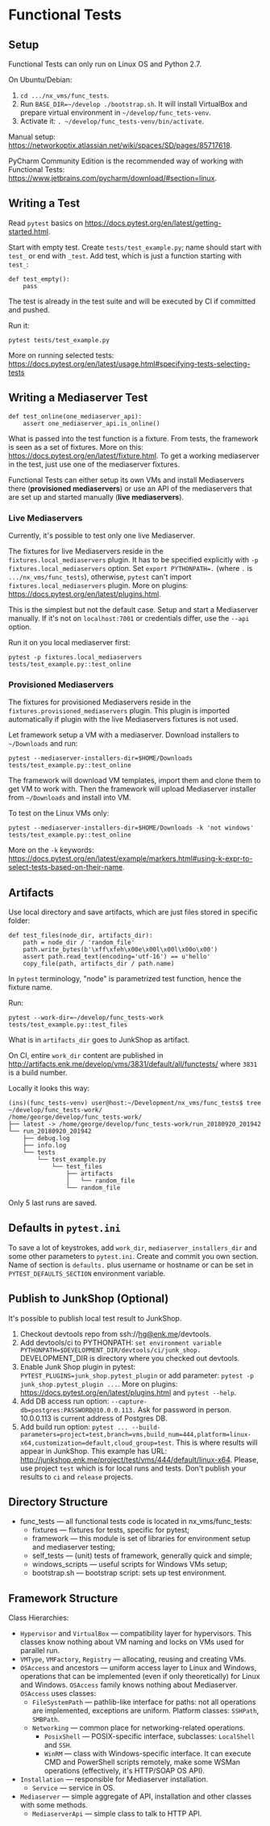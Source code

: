 # Functional Tests

## Setup

Functional Tests can only run on Linux OS and Python 2.7.

On Ubuntu/Debian:
1. `cd .../nx_vms/func_tests`.
2. Run `BASE_DIR=~/develop ./bootstrap.sh`.
It will install VirtualBox and prepare virtual environment in `~/develop/func_tets-venv`.
3. Activate it:
`. ~/develop/func_tests-venv/bin/activate`.

Manual setup: https://networkoptix.atlassian.net/wiki/spaces/SD/pages/85717618.

PyCharm Community Edition is the recommended way of working with Functional Tests:
https://www.jetbrains.com/pycharm/download/#section=linux.

## Writing a Test

Read `pytest` basics on https://docs.pytest.org/en/latest/getting-started.html.

Start with empty test. Create `tests/test_example.py`; name should start with `test_` or end with
`_test`. Add test, which is just a function starting with `test_`:
```{.py}
def test_empty():
    pass
```

The test is already in the test suite and will be executed by CI if committed and pushed.

Run it:
```{.sh}
pytest tests/test_example.py
```

More on running selected tests:
https://docs.pytest.org/en/latest/usage.html#specifying-tests-selecting-tests

## Writing a Mediaserver Test

```{.py}
def test_online(one_mediaserver_api):
    assert one_mediaserver_api.is_online()
```

What is passed into the test function is a fixture. From tests, the framework is seen as a set of
fixtures. More on this: https://docs.pytest.org/en/latest/fixture.html. To get a working
mediaserver in the test, just use one of the mediaserver fixtures.

Functional Tests can either setup its own VMs and install Mediaservers there (**provisioned
mediaservers**) or use an API of the mediaservers that are set up and started manually (**live
mediaservers**).

### Live Mediaservers

Currently, it's possible to test only one live Mediaserver.

The fixtures for live Mediaservers reside in the `fixtures.local_mediaservers` plugin. It has to
be specified explicitly with `-p fixtures.local_mediaservers` option. Set `export PYTHONPATH=.`
(where `.` is `.../nx_vms/func_tests`), otherwise, `pytest` can't import
`fixtures.local_mediaservers` plugin. More on plugins:
https://docs.pytest.org/en/latest/plugins.html.

This is the simplest but not the default case. Setup and start a Mediaserver manually. If it's not
on `localhost:7001` or credentials differ, use the `--api` option.

Run it on you local mediaserver first:
```{.sh}
pytest -p fixtures.local_mediaservers tests/test_example.py::test_online
```

### Provisioned Mediaservers

The fixtures for provisioned Mediaservers reside in the `fixtures.provisioned_mediaservers` plugin.
This plugin is imported automatically if plugin with the live Mediaservers fixtures is not used.

Let framework setup a VM with a mediaserver. Download installers to `~/Downloads` and run:
```{.sh}
pytest --mediaserver-installers-dir=$HOME/Downloads tests/test_example.py::test_online
```

The framework will download VM templates, import them and clone them to get VM to work with. Then
the framework will upload Mediaserver installer from `~/Downloads` and install into VM.

To test on the Linux VMs only:
```{.sh}
pytest --mediaserver-installers-dir=$HOME/Downloads -k 'not windows' tests/test_example.py::test_online
```

More on the `-k` keywords:
https://docs.pytest.org/en/latest/example/markers.html#using-k-expr-to-select-tests-based-on-their-name.

## Artifacts

Use local directory and save artifacts, which are just files stored in specific folder:
```{.py}
def test_files(node_dir, artifacts_dir):
    path = node_dir / 'random_file'
    path.write_bytes(b'\xff\xfeh\x00e\x00l\x00l\x00o\x00')
    assert path.read_text(encoding='utf-16') == u'hello'
    copy_file(path, artifacts_dir / path.name)
```

In `pytest` terminology, "node" is parametrized test function, hence the fixture name.

Run:
```
pytest --work-dir=~/develop/func_tests-work tests/test_example.py::test_files
```

What is in `artifacts_dir` goes to JunkShop as artifact.

On CI, entire `work_dir` content are published in
http://artifacts.enk.me/develop/vms/3831/default/all/functests/ where `3831` is a build number.

Locally it looks this way:
```
(ins)(func_tests-venv) user@host:~/Development/nx_vms/func_tests$ tree ~/develop/func_tests-work/
/home/george/develop/func_tests-work/
├── latest -> /home/george/develop/func_tests-work/run_20180920_201942
└── run_20180920_201942
    ├── debug.log
    ├── info.log
    └── tests
        └── test_example.py
            └── test_files
                ├── artifacts
                │   └── random_file
                └── random_file
```

Only 5 last runs are saved.

## Defaults in `pytest.ini`

To save a lot of keystrokes, add `work_dir`, `mediaserver_installers_dir` and some other parameters
to `pytest.ini`. Create and commit you own section. Name of section is `defaults.` plus username or
hostname or can be set in `PYTEST_DEFAULTS_SECTION` environment variable.

## Publish to JunkShop (Optional)

It's possible to publish local test result to JunkShop.

1. Checkout devtools repo from ssh://hg@enk.me/devtools.
2. Add devtools/ci to PYTHONPATH:
`set environment variable PYTHONPATH=$DEVELOPMENT_DIR/devtools/ci/junk_shop.`
DEVELOPMENT_DIR is directory where you checked out devtools.
3. Enable Junk Shop plugin in pytest:
`PYTEST_PLUGINS=junk_shop.pytest_plugin`
or add parameter: `pytest -p junk_shop.pytest_plugin ...`.
More on plugins: https://docs.pytest.org/en/latest/plugins.html and `pytest --help`.
4. Add DB access run option:
`--capture-db=postgres:PASSWORD@10.0.0.113.`
Ask for password in person. 10.0.0.113 is current address of Postgres DB.
5. Add build run option:
`pytest ... --build-parameters=project=test,branch=vms,build_num=444,platform=linux-x64,customization=default,cloud_group=test`.
This is where results will appear in JunkShop.
This example has URL: http://junkshop.enk.me/project/test/vms/444/default/linux-x64.
Please, use project `test` which is for local runs and tests.
Don't publish your results to `ci` and `release` projects.

## Directory Structure

- func_tests — all functional tests code is located in nx_vms/func_tests:
  - fixtures — fixtures for tests, specific for pytest;
  - framework — this module is set of libraries for environment setup and mediaserver testing;
  - self_tests — (unit) tests of framework, generally quick and simple;
  - windows_scripts — useful scripts for Windows VMs setup;
  - bootstrap.sh — bootstrap script: sets up test environment.

## Framework Structure

Class Hierarchies:
- `Hypervisor` and `VirtualBox` — compatibility layer for hypervisors.
  This classes know nothing about VM naming and locks on VMs used for parallel run.
- `VMType`, `VMFactory`, `Registry` — allocating, reusing and creating VMs.
- `OSAccess` and ancestors — uniform access layer to Linux and Windows, operations that can be
  implemented (even if only theoretically) for Linux and Windows. `OSAccess` family knows nothing
  about Mediaserver. `OSAccess` uses classes:
  - `FileSystemPath` — pathlib-like interface for paths: not all operations are implemented,
    exceptions are uniform. Platform classes: `SSHPath`, `SMBPath`.
  - `Networking` — common place for networking-related operations.
    - `PosixShell` — POSIX-specific interface, subclasses: `LocalShell` and `SSH`.
    - `WinRM` — class with Windows-specific interface. It can execute CMD and PowerShell scripts
      remotely, make some WSMan operations (effectively, it's HTTP/SOAP OS API).
- `Installation` — responsible for Mediaserver installation.
  - `Service` — service in OS.
- `Mediaserver` — simple aggregate of API, installation and other classes with some methods.
  - `MediaserverApi` — simple class to talk to HTTP API.
